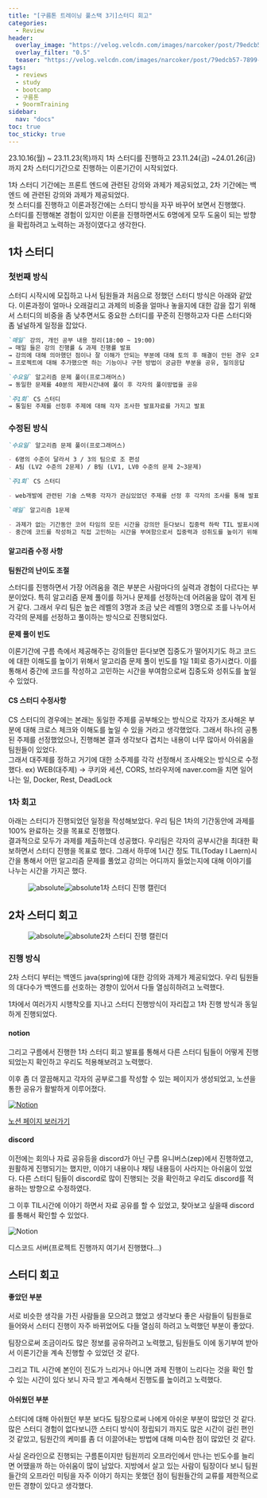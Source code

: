 ```yaml
---
title: "[구름톤 트레이닝 풀스택 3기]스터디 회고"
categories:
  - Review
header:
  overlay_image: "https://velog.velcdn.com/images/narcoker/post/79edcb57-7899-49b7-8ad2-cfab1f2f2576/image.png"
  overlay_filter: "0.5"
  teaser: "https://velog.velcdn.com/images/narcoker/post/79edcb57-7899-49b7-8ad2-cfab1f2f2576/image.png"
tags:
  - reviews
  - study
  - bootcamp
  - 구름톤
  - 9oormTraining
sidebar:
  nav: "docs"
toc: true
toc_sticky: true
---
```


23.10.16(월) ~ 23.11.23(목)까지 1차 스터디를 진행하고 23.11.24(금) ~24.01.26(금)까지 2차 스터디기간으로 진행하는 이론기간이 시작되었다.

1차 스터디 기간에는 프론트 엔드에 관련된 강의와 과제가 제공되었고, 2차 기간에는 백엔드 에 관련된 강의와 과제가 제공되었다.  
첫 스터디를 진행하고 이론과정간에는 스터디 방식을 자꾸 바꾸어 보면서 진행했다.  
스터디를 진행해본 경험이 있지만 이론을 진행하면서도 6명에게 모두 도움이 되는 방향을 확립하려고 노력하는 과정이였다고 생각한다.

## 1차 스터디

### 첫번째 방식

스터디 시작시에 모집하고 나서 팀원들과 처음으로 정했던 스터디 방식은 아래와 같았다.
이론과정이 얼마나 오래걸리고 과제의 비중을 얼마나 놓을지에 대한 감을 잡기 위해서 스터디의 비중을 좀 낮추면서도 중요한 스터디를 꾸준히 진행하고자 다른 스터디와 좀 널널하게 일정을 잡았다.

```md
`매일` 강의, 개인 공부 내용 정리(18:00 ~ 19:00)
→ 매일 들은 강의 진행률 & 과제 진행률 발표
→ 강의에 대해 의아했던 점이나 잘 이해가 안되는 부분에 대해 토의 후 해결이 안된 경우 오피스 아워 활용
→ 프로젝트에 대해 추가했으면 하는 기능이나 구현 방법이 궁금한 부분을 공유, 질의응답

`수요일` 알고리즘 문제 풀이(프로그래머스)
→ 동일한 문제를 40분의 제한시간내에 풀이 후 각자의 풀이방법을 공유

`주1회` CS 스터디
→ 통일된 주제를 선정후 주제에 대해 각자 조사한 발표자료를 가지고 발표
```

### 수정된 방식

```md
`수요일` 알고리즘 문제 풀이(프로그래머스)

- 6명의 수준이 달라서 3 / 3의 팀으로 조 편성
- A팀 (LV2 수준의 2문제) / B팀 (LV1, LV0 수준의 문제 2~3문제)

`주1회` CS 스터디

- web개발에 관련된 기술 스택중 각자가 관심있었던 주제를 선정 후 각자의 조사를 통해 발표 & 질의응답

`매일` 알고리즘 1문제

- 과제가 없는 기간동안 코어 타임의 모든 시간을 강의만 듣다보니 집중력 하락 TIL 발표시에 주제 부족
- 중간에 코드를 작성하고 직접 고민하는 시간을 부여함으로서 집중력과 성취도를 높이기 위해 도입
```

#### 알고리즘 수정 사항

**팀원간의 난이도 조절**

스터디를 진행하면서 가장 어려움을 겪은 부분은 사람마다의 실력과 경험이 다르다는 부분이었다. 특히 알고리즘 문제 풀이를 하거나 문제를 선정하는데 어려움을 많이 겪게 된거 같다. 그래서 우리 팀은 높은 레벨의 3명과 조금 낮은 레벨의 3명으로 조를 나누어서 각각의 문제를 선정하고 풀이하는 방식으로 진행되었다.

**문제 풀이 빈도**

이론기간에 구름 측에서 제공해주는 강의들만 듣다보면 집중도가 떨어지기도 하고 코드에 대한 이해도를 높이기 위해서 알고리즘 문제 풀이 빈도를 1일 1회로 증가시켰다. 이를 통해서 중간에 코드를 작성하고 고민하는 시간을 부여함으로써 집중도와 성취도를 높일 수 있었다.

#### CS 스터디 수정사항

CS 스터디의 경우에는 본래는 동일한 주제를 공부해오는 방식으로 각자가 조사해온 부분에 대해 크로스 체크와 이해도를 높일 수 있을 거라고 생각했었다.
그래서 하나의 공통된 주제를 선정했었으나, 진행해본 결과 생각보다 겹치는 내용이 너무 많아서 아쉬움을 팀원들이 있었다.  
그래서 대주제를 정하고 거기에 대한 소주제를 각각 선정해서 조사해오는 방식으로 수정했다.
ex) WEB(대주제) → 쿠키와 세션, CORS, 브라우저에 naver.com을 치면 일어나는 일, Docker, Rest, DeadLock

### 1차 회고

아래는 스터디가 진행되었던 일정을 작성해보았다. 우리 팀은 1차의 기간동안에 과제를 100% 완료하는 것을 목표로 진행했다.  
결과적으로 모두가 과제를 제출하는데 성공했다. 우리팀은 각자의 공부시간을 최대한 확보하면서 스터디 진행을 목표로 했다. 그래서 하루에 1시간 정도 TIL(Today I Laern)시간을 통해서 어떤 알고리즘 문제를 풀었고 강의는 어디까지 들었는지에 대해 이야기를 나누는 시간을 가지곤 했다.

<figure style='display: flex; flex-direction: row; align-items: center;'>   
	<img data-action="zoom" src='https://i.imgur.com/mSEdKhE.png' alt='absolute' >   <img data-action="zoom" src='https://i.imgur.com/YzUfkoT.png' alt='absolute' >   
	<figcaption>1차 스터디 진행 캘린더</figcaption> 
</figure>

## 2차 스터디 회고

<figure style='display: flex; flex-direction: row; align-items: center;'>   
	<img data-action="zoom" src='https://i.imgur.com/x6Raj34.png' alt='absolute' >   <img data-action="zoom" src='https://i.imgur.com/b2XuqOR.png' alt='absolute' >   
	<figcaption>2차 스터디 진행 캘린더</figcaption> 
</figure>

### 진행 방식

2차 스터디 부터는 백엔드 java(spring)에 대한 강의와 과제가 제공되었다. 우리 팀원들의 대다수가 백엔드를 선호하는 경향이 있어서 다들 열심히하려고 노력했다.

1차에서 여러가지 시행착오를 지나고 스터디 진행방식이 자리잡고 1차 진행 방식과 동일하게 진행되었다.

#### notion

그리고 구름에서 진행한 1차 스터디 회고 발표를 통해서 다른 스터디 팀들이 어떻게 진행되었는지 확인하고 우리도 적용해보려고 노력했다.

이후 좀 더 깔끔해지고 각자의 공부로그를 작성할 수 있는 페이지가 생성되었고, 노션을 통한 공유가 활발하게 이루어졌다.

<div >
  <a href="https://quick-zephyr-7cd.notion.site/21d3a0d7b31f48a1b749d7d5f348c619">
  <img src="https://i.imgur.com/x8Qgze2.png" alt="Notion">
  <p>노션 페이지 보러가기</p>
  </a>
</div>

#### discord

이전에는 회의나 자료 공유등을 discord가 아닌 구름 유니버스(zep)에서 진행하였고, 원활하게 진행되기는 했지만, 이야기 내용이나 채팅 내용등이 사라지는 아쉬움이 있었다. 다른 스터디 팀들이 discord로 많이 진행되는 것을 확인하고 우리도 discord를 적용하는 방향으로 수정하였다.

그 이후 TIL시간에 이야기 하면서 자료 공유를 할 수 있었고, 찾아보고 싶을때 discord를 통해서 확인할 수 있었다.

<div>
<img src="https://i.imgur.com/vpqIA57.png" alt="Notion">
  <p>디스코드 서버(프로젝트 진행까지 여기서 진행했다...)</p>
</div>

## 스터디 회고

#### 좋았던 부분

서로 비슷한 생각을 가진 사람들을 모으려고 했었고 생각보다 좋은 사람들이 팀원들로 들어와서 스터디 진행이 자주 바뀌었어도 다들 열심히 하려고 노력했던 부분이 좋았다.

팀장으로써 조금이라도 많은 정보를 공유하려고 노력했고, 팀원들도 이에 동기부여 받아서 이론기간을 계속 진행할 수 있었던 것 같다.

그리고 TIL 시간에 본인이 진도가 느리거나 아니면 과제 진행이 느리다는 것을 확인 할 수 있는 시간이 있다 보니 자극 받고 계속해서 진행도를 높이려고 노력했다.

#### 아쉬웠던 부분

스터디에 대해 아쉬웠던 부분 보다도 팀장으로써 나에게 아쉬운 부분이 많았던 것 같다. 많은 스터디 경험이 없다보니깐 스터디 방식이 정립되기 까지도 많은 시간이 걸린 편인것 같았고, 팀원간의 케미를 좀 더 이끌어내는 방법에 대해 미숙한 점이 많았던 것 같다.

사실 온라인으로 진행되는 구름톤이지만 팀원끼리 오프라인에서 만나는 빈도수를 늘리면 어땠을까 하는 아쉬움이 많이 남았다. 지방에서 살고 있는 사람이 팀장이다 보니 팀원들간의 오프라인 미팅을 자주 이야기 하지는 못했던 점이 팀원들간의 교류를 제한적으로 만든 경향이 있다고 생각했다.
